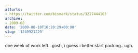 ```yaml
---
alturls:
- https://twitter.com/bismark/status/3227444103
archive:
- 2009-08
date: '2009-08-10T16:20:29+00:00'
slug: '1249921229'
---
```


one week of work left.. gosh, i guess i better start packing.. ugh.

